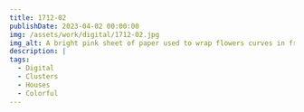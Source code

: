 ```yaml
---
title: 1712-02
publishDate: 2023-04-02 00:00:00
img: /assets/work/digital/1712-02.jpg
img_alt: A bright pink sheet of paper used to wrap flowers curves in front of rich blue background
description: |
tags:
  - Digital
  - Clusters
  - Houses
  - Colorful
---
```


